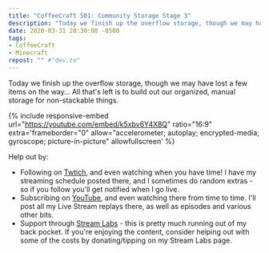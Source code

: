 ```yaml
---
title: "CoffeeCraft S01: Community Storage Stage 3"
description: "Today we finish up the overflow storage, though we may have lost a few items on the way&hellip; All that's left is to build out our organized, manual storage for non-stackable things."
date: 2020-03-31 20:30:00 -0500
tags:
- CoffeeCraft
- Minecraft
repost: "" #"dev.to"
---
```


Today we finish up the overflow storage, though we may have lost a few items on the way&hellip; All that's left is to build out our organized, manual storage for non-stackable things.
<!--more-->

{% include responsive-embed url="https://youtube.com/embed/k5xbv6Y4X8Q" ratio="16:9" extra='frameborder="0" allow="accelerometer; autoplay; encrypted-media; gyroscope; picture-in-picture" allowfullscreen' %}

Help out by:
 * Following on [Twtich](https://twitch.tv/AnonJr_Live), and even watching when you have time! I have my streaming schedule posted there, and I sometimes do random extras - so if you follow you'll get notified when I go live.
 * Subscribing on [YouTube](http://www.youtube.com/channel/UCXafqhKHbkSUIrq0LAuu0tw), and even watching there from time to time. I'll post all my Live Stream replays there, as well as episodes and various other bits.
 * Support through [Stream Labs](https://streamlabs.com/anonjr_live) - this is pretty much running out of my back pocket. If you're enjoying the content, consider helping out with some of the costs by donating/tipping on my Stream Labs page.